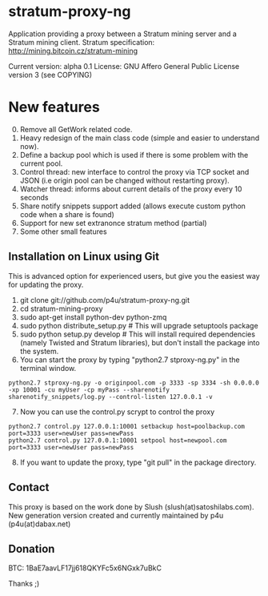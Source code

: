 stratum-proxy-ng
====================

Application providing a proxy between a Stratum mining server and a Stratum mining client.
Stratum specification: http://mining.bitcoin.cz/stratum-mining

Current version: alpha 0.1
License: GNU Affero General Public License version 3 (see COPYING)

New features
====================

0. Remove all GetWork related code. 
1. Heavy redesign of the main class code (simple and easier to understand now).
2. Define a backup pool which is used if there is some problem with the current pool.
3. Control thread: new interface to control the proxy via TCP socket and JSON (i.e origin pool can be changed without restarting proxy).
4. Watcher thread: informs about current details of the proxy every 10 seconds
5. Share notify snippets support added (allows execute custom python code when a share is found) 
6. Support for new set extranonce stratum method (partial)
7. Some other small features

Installation on Linux using Git
-------------------------------
This is advanced option for experienced users, but give you the easiest way for updating the proxy.

1. git clone git://github.com/p4u/stratum-proxy-ng.git
2. cd stratum-mining-proxy
3. sudo apt-get install python-dev python-zmq
4. sudo python distribute_setup.py # This will upgrade setuptools package
5. sudo python setup.py develop # This will install required dependencies (namely Twisted and Stratum libraries),
but don't install the package into the system.
6. You can start the proxy by typing "python2.7 stproxy-ng.py" in the terminal window. 
```
python2.7 stproxy-ng.py -o originpool.com -p 3333 -sp 3334 -sh 0.0.0.0 -xp 10001 -cu myUser -cp myPass --sharenotify sharenotify_snippets/log.py --control-listen 127.0.0.1 -v
```
7. Now you can use the control.py scrypt to control the proxy
```
python2.7 control.py 127.0.0.1:10001 setbackup host=poolbackup.com port=3333 user=newUser pass=newPass
python2.7 control.py 127.0.0.1:10001 setpool host=newpool.com port=3333 user=newUser pass=newPass
```
8. If you want to update the proxy, type "git pull" in the package directory.

Contact
-------

This proxy is based on the work done by Slush (slush(at)satoshilabs.com).
New generation version created and currently maintained by p4u (p4u(at)dabax.net)

Donation
--------

BTC: 1BaE7aavLF17jj618QKYFc5x6NGxk7uBkC

Thanks ;)

